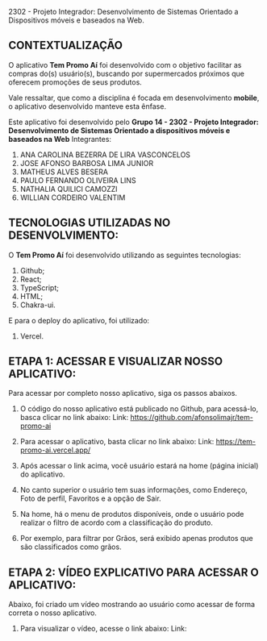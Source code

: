 2302 - Projeto Integrador: Desenvolvimento de Sistemas Orientado a Dispositivos móveis e baseados na Web.

## CONTEXTUALIZAÇÃO

O aplicativo **Tem Promo Aí** foi desenvolvido com o objetivo facilitar as compras do(s) usuário(s), buscando por supermercados próximos
que oferecem promoções de seus produtos.

Vale ressaltar, que como a disciplina é focada em desenvolvimento **mobile**, o aplicativo desenvolvido manteve esta ênfase.

Este aplicativo foi desenvolvido pelo **Grupo 14 - 2302 - Projeto Integrador: Desenvolvimento de Sistemas Orientado a dispositivos móveis e baseados na Web**
Integrantes:

1. ANA CAROLINA BEZERRA DE LIRA VASCONCELOS
2. JOSE AFONSO BARBOSA LIMA JUNIOR
3. MATHEUS ALVES BESERA
4. PAULO FERNANDO OLIVEIRA LINS
5. NATHALIA QUILICI CAMOZZI
6. WILLIAN CORDEIRO VALENTIM

## TECNOLOGIAS UTILIZADAS NO DESENVOLVIMENTO:

O **Tem Promo Aí** foi desenvolvido utilizando as seguintes tecnologias:

1. Github;
2. React;
3. TypeScript;
4. HTML;
5. Chakra-ui.

E para o deploy do aplicativo, foi utilizado:

1. Vercel.

## ETAPA 1: ACESSAR E VISUALIZAR NOSSO APLICATIVO:

Para acessar por completo nosso aplicativo, siga os passos abaixos.

1. O código do nosso aplicativo está publicado no Github, para acessá-lo, basca clicar no link abaixo:
Link: https://github.com/afonsolimajr/tem-promo-ai

2. Para acessar o aplicativo, basta clicar no link abaixo:
Link: https://tem-promo-ai.vercel.app/

3. Após acessar o link acima, você usuário estará na home (página inicial) do aplicativo.

4. No canto superior o usuário tem suas informações, como Endereço, Foto de perfil, Favoritos e a opção de Sair.

5. Na home, há o menu de produtos disponíveis, onde o usuário pode realizar o filtro de acordo com a classificação do produto.

6. Por exemplo, para filtrar por Grãos, será exibido apenas produtos que são classificados como grãos.

## ETAPA 2: VÍDEO EXPLICATIVO PARA ACESSAR O APLICATIVO:

Abaixo, foi criado um vídeo mostrando ao usuário como acessar de forma correta o nosso aplicativo.

1. Para visualizar o vídeo, acesse o link abaixo:
Link: